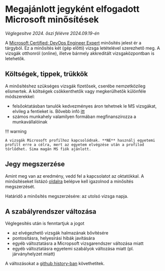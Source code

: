 # Megajánlott jegyként elfogadott Microsoft minősítések
*Véglegesítve 2024. őszi félévre 2024.09.19-én*

A [Microsoft Certified: DevOps Engineer Expert](https://learn.microsoft.com/en-us/credentials/certifications/devops-engineer) minősítés jelest ér a tárgyból. Ez a minősítés két (gép előtti) vizsga letételével szerezhető meg. A vizsgák otthonról (online), illetve bármely akkreditált vizsgaközpontban is letehetők.

## Költségek, tippek, trükkök

A minősítéshez szükséges vizsgák fizetősek, cserébe nemzetközileg elismertek. A költségek csökkenthetők vagy megkerülhetők különféle módszerekkel:

* felsőoktatásban tanulók kedvezményes áron tehetnek le MS vizsgákat, elvileg a fentieket is. Bővebb infó [itt](https://docs.microsoft.com/en-us/learn/certifications/student-discounts)
* számos munkahely valamilyen formában megfinanszírozza a munkavállalóinak

!!! warning

    A vizsgák Microsoft profilhoz kapcsolódnak. **NE** használj egyetemi profilt erre a célra, mert az egyetem elvégzése után a profilod törlődhet. Sima magán MS fiók ajánlott.

## Jegy megszerzése

Amint meg van az eredmény, vedd fel a kapcsolatot az oktatókkal. A minősítéseket listázó [oldalra](https://learn.microsoft.com) belépve kell igazolnod a minősítés megszerzését.

Határidő a minősítés megszerzésére: az utolsó vizsga napja.

## A szabályrendszer változása

Véglegesítés után is fenntartjuk a jogot

- az elvégezhető vizsgák halmazának bővítésére
- pontosításra, helyesírási hibák javítására
- egyéb változtatásra a Micropsoft vizsgarendszer változása miatt
- egyéb változtatásra egyetemi szabályok változása miatt (pl. járványhelyzet miatt)

A változásokat a [github history-ban](https://github.com/bmeviaumb11/skalazhato/commits/master/docs/information/certification.md) követhetitek.
